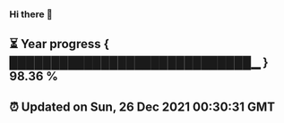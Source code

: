 ### Hi there 👋
⏳ Year progress { █████████████████████████████▁ } 98.36 %
---
⏰ Updated on Sun, 26 Dec 2021 00:30:31 GMT
---
